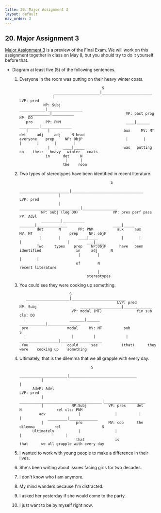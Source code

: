 ```yaml
---
title: 20. Major Assignment 3
layout: default
nav_order: 2
---
```


## 20. Major Assignment 3
[Major Assignment 3](https://canvas.iastate.edu/courses/118016/modules/items/7001804) is a preview of the Final Exam. We will work on this assignment together in class on May 8, but you should try to do it yourself before that.
- Diagram at least five (5) of the following sentences.
  1. Everyone in the room was putting on their heavy winter coats.
     
     ```
                                           S
                     _____________________|_______________________
                    |                                            LVP: pred
                NP: Subj                               ____________|________________
         __________|__________                        VP: past prog              NP: DO
        pro      PP: PNM                              ____|______          _________|______________
        |         |                                  aux     MV: MT       det     adj     adj     N-head
     everyone    prep     NP: ObjP                    |       |            |       |       |        |
                  |      ____|_____                  was   putting on    their   heavy   winter   coats
                 in      det     N
                          |      |
                         the    room
     ```

  2. Two types of stereotypes have been identified in recent literature.
     
     ```
                                               S
                        _______________________|_________________________________
                       |                                                     LVP: pred
                       |                             ____________________________|________________
               NP: subj (log DO)                VP: pres perf pass                           PP: Advl
               _________|__________               _______|______________                     ____|_____
             det       N        PP: PNM           aux     aux       MV: MT                 prep     NP: objP
              |        |        ____|____           |       |         |                     |        ___|____
             Two     types    prep    NP:ObjP      have   been    identified                in     adj      N
                                |        |                                                          |       |  
                               of        N                                                       recent literature
                                         |
                                    stereotypes
     ```

  3. You could see they were cooking up something.
     
     ```
                            S
        ____________________|_________________________
       |                                          LVP: pred
     NP: Subj                    ___________________|_____________
       |                     VP: modal (MT)                fin sub cls: DO
       |                    _______|______            ____________|_______________                              
      pro                  modal     MV: MT          sub                          S
       |                     |         |              |         __________________|___________________
      You                  could      see           (that)      they   were    cooking up    something
     ```

  4. Ultimately, that is the dilemma that we all grapple with every day.
     
     ```
                                      S
                ______________________|_______________________________
               |                                                      |                                    
           AdvP: Advl                                             LVP: pred                                           
               |                ______________________________________|___________________  
               |             NP:Subj          VP: pres     det        N                rel cls: PNM
              adv               |                |          |         |            _________|_____________
               |               pro            MV: cop      the     dilemma         rel                   S     
           Ultimately           |                |                                  |                    |
                               that              is                                that      we all grapple with every day
      ```

  8. I wanted to work with young people to make a difference in their lives.
  9. She's been writing about issues facing girls for two decades.
  10. I don't know who I am anymore.
  11. My mind wanders because I'm distracted.
  12. I asked her yesterday if she would come to the party.
  13. I just want to be by myself right now. 
